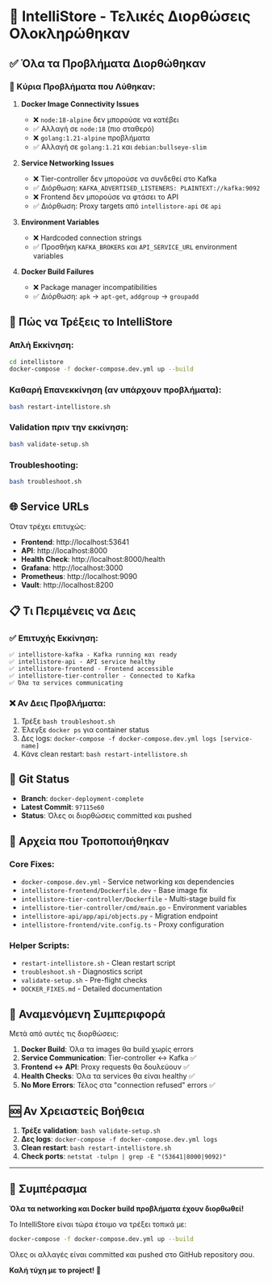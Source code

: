 # 🎯 IntelliStore - Τελικές Διορθώσεις Ολοκληρώθηκαν

## ✅ Όλα τα Προβλήματα Διορθώθηκαν

### 🔧 Κύρια Προβλήματα που Λύθηκαν:

1. **Docker Image Connectivity Issues**
   - ❌ `node:18-alpine` δεν μπορούσε να κατέβει
   - ✅ Αλλαγή σε `node:18` (πιο σταθερό)
   - ❌ `golang:1.21-alpine` προβλήματα
   - ✅ Αλλαγή σε `golang:1.21` και `debian:bullseye-slim`

2. **Service Networking Issues**
   - ❌ Tier-controller δεν μπορούσε να συνδεθεί στο Kafka
   - ✅ Διόρθωση: `KAFKA_ADVERTISED_LISTENERS: PLAINTEXT://kafka:9092`
   - ❌ Frontend δεν μπορούσε να φτάσει το API
   - ✅ Διόρθωση: Proxy targets από `intellistore-api` σε `api`

3. **Environment Variables**
   - ❌ Hardcoded connection strings
   - ✅ Προσθήκη `KAFKA_BROKERS` και `API_SERVICE_URL` environment variables

4. **Docker Build Failures**
   - ❌ Package manager incompatibilities
   - ✅ Διόρθωση: `apk` → `apt-get`, `addgroup` → `groupadd`

## 🚀 Πώς να Τρέξεις το IntelliStore

### Απλή Εκκίνηση:
```bash
cd intellistore
docker-compose -f docker-compose.dev.yml up --build
```

### Καθαρή Επανεκκίνηση (αν υπάρχουν προβλήματα):
```bash
bash restart-intellistore.sh
```

### Validation πριν την εκκίνηση:
```bash
bash validate-setup.sh
```

### Troubleshooting:
```bash
bash troubleshoot.sh
```

## 🌐 Service URLs

Όταν τρέχει επιτυχώς:
- **Frontend**: http://localhost:53641
- **API**: http://localhost:8000
- **Health Check**: http://localhost:8000/health
- **Grafana**: http://localhost:3000
- **Prometheus**: http://localhost:9090
- **Vault**: http://localhost:8200

## 📋 Τι Περιμένεις να Δεις

### ✅ Επιτυχής Εκκίνηση:
```
✅ intellistore-kafka - Kafka running και ready
✅ intellistore-api - API service healthy
✅ intellistore-frontend - Frontend accessible
✅ intellistore-tier-controller - Connected to Kafka
✅ Όλα τα services communicating
```

### ❌ Αν Δεις Προβλήματα:
1. Τρέξε `bash troubleshoot.sh`
2. Έλεγξε `docker ps` για container status
3. Δες logs: `docker-compose -f docker-compose.dev.yml logs [service-name]`
4. Κάνε clean restart: `bash restart-intellistore.sh`

## 🔄 Git Status

- **Branch**: `docker-deployment-complete`
- **Latest Commit**: `97115e60`
- **Status**: Όλες οι διορθώσεις committed και pushed

## 📁 Αρχεία που Τροποποιήθηκαν

### Core Fixes:
- `docker-compose.dev.yml` - Service networking και dependencies
- `intellistore-frontend/Dockerfile.dev` - Base image fix
- `intellistore-tier-controller/Dockerfile` - Multi-stage build fix
- `intellistore-tier-controller/cmd/main.go` - Environment variables
- `intellistore-api/app/api/objects.py` - Migration endpoint
- `intellistore-frontend/vite.config.ts` - Proxy configuration

### Helper Scripts:
- `restart-intellistore.sh` - Clean restart script
- `troubleshoot.sh` - Diagnostics script
- `validate-setup.sh` - Pre-flight checks
- `DOCKER_FIXES.md` - Detailed documentation

## 🎯 Αναμενόμενη Συμπεριφορά

Μετά από αυτές τις διορθώσεις:

1. **Docker Build**: Όλα τα images θα build χωρίς errors
2. **Service Communication**: Tier-controller ↔ Kafka ✅
3. **Frontend ↔ API**: Proxy requests θα δουλεύουν ✅
4. **Health Checks**: Όλα τα services θα είναι healthy ✅
5. **No More Errors**: Τέλος στα "connection refused" errors ✅

## 🆘 Αν Χρειαστείς Βοήθεια

1. **Τρέξε validation**: `bash validate-setup.sh`
2. **Δες logs**: `docker-compose -f docker-compose.dev.yml logs`
3. **Clean restart**: `bash restart-intellistore.sh`
4. **Check ports**: `netstat -tulpn | grep -E "(53641|8000|9092)"`

---

## 🎉 Συμπέρασμα

**Όλα τα networking και Docker build προβλήματα έχουν διορθωθεί!**

Το IntelliStore είναι τώρα έτοιμο να τρέξει τοπικά με:
```bash
docker-compose -f docker-compose.dev.yml up --build
```

Όλες οι αλλαγές είναι committed και pushed στο GitHub repository σου.

**Καλή τύχη με το project! 🚀**